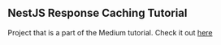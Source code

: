 ## NestJS Response Caching Tutorial

Project that is a part of the Medium tutorial. Check it out [here](https://medium.com/@kubaner1/nest-js-response-caching-2678cef0de1b)
